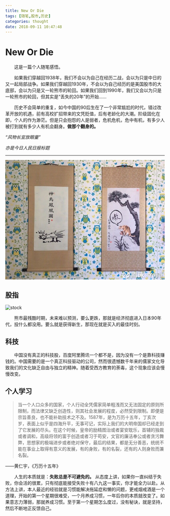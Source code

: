 ```yaml
---
title: New Or Die
tags: [随笔,股市,历史]
categories: thought
date: 2018-09-11 10:47:48
---
```

# New Or Die

&emsp;&emsp;这是一篇个人随笔感悟。

&emsp;&emsp;如果我们穿越回1938年，我们不会以为自己在经历二战，会以为只是中日的又一起局部战争。如果我们穿越回1930年，不会以为自己经历的是美国股市的大底部，会以为只是又一轮熊市的轮回。如果我们回到1990年，我们又会以为只是一轮熊市的轮回，但其实是“丢失的20年”的开始……

&emsp;&emsp;历史不会简单的重复，如今中国的90后生在了一个非常尴尬的时代，错过改革开放的机遇，前有高校扩招带来的文凭贬值，后有老龄化的大潮。阶级固化在即，个人的作为渺茫。但是只会抱怨的人是弱者，危机危机，危中有机，有多少人被打到就有多少人有机会翻身。**做那个翻身的。**

*“风物长宜放眼量”*

*亦是今日人民日报标题*

---

![虎啸山林](new-or-die/painting.jpg)

## 股指

<p><img src="stock.png" width="452" height="258" alt="stock"></p>

&emsp;&emsp;熊市最残酷时期，未来难以预测，要么更跌，那就是经济彻底进入日本90年代，投什么都没用。要么就是获得新生，那现在就是买入的最佳时刻。

## 科技

&emsp;&emsp;中国没有真正的科技股，百度阿里腾讯一个都不是，因为没有一个是靠科技赚钱的。中国需要的是一个真正科技驱动的公司，然而很遗憾数千年来的儒家文化导致我们的文化缺乏自由与独立的精神。随着受西方教育的荼毒，这个现象应该会慢慢改变。
## 个人学习

>当一个人口众多的国家，个人行动全凭儒家简单粗浅而又无法固定的原则所限制，而法律又缺乏创造性，则其社会发展的程度，必然受到限制。即便是宗旨善良，也不能补助技术之不及。1587年，是为万历十五年，丁亥次岁，表面上似乎是四海升平，无事可记，实际上我们的大明帝国却已经走到了它发展的尽头。在这个时候，皇帝的励精图治或者宴安耽乐，首辅的独裁或者调和，高级将领的富于创造或者习于苟安，文官的廉洁奉公或者贪污舞弊，思想家的极端进步或者绝对保守，最后的结果，都是无分善恶，统统不能在事业上取得有意义的发展，有的身败，有的名裂，还有的人则身败而兼名裂。

——黄仁宇，《万历十五年》

&emsp;&emsp;人生的本质就是：**失败总是不可避免的。** 从态度上讲，如果你一直纠结于失败，你会活的很累，只有彻底能接受失败十有八九这一事实，你才能全力以赴。从方法上讲，本人最近的经验就是习惯能解决拖延症和懒的问题，更戒烟戒酒是一个道理，开始的第一个星期很难受，一个月养成习惯，一年后你的本质就改变了。如果意志力薄弱，那就养成习惯。至于第一个星期怎么度过，没有秘诀，就是坚持，然后不断地正反馈自己。
